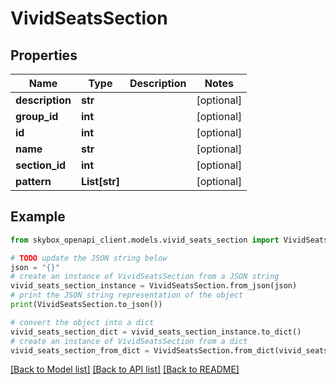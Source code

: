 # VividSeatsSection


## Properties

Name | Type | Description | Notes
------------ | ------------- | ------------- | -------------
**description** | **str** |  | [optional] 
**group_id** | **int** |  | [optional] 
**id** | **int** |  | [optional] 
**name** | **str** |  | [optional] 
**section_id** | **int** |  | [optional] 
**pattern** | **List[str]** |  | [optional] 

## Example

```python
from skybox_openapi_client.models.vivid_seats_section import VividSeatsSection

# TODO update the JSON string below
json = "{}"
# create an instance of VividSeatsSection from a JSON string
vivid_seats_section_instance = VividSeatsSection.from_json(json)
# print the JSON string representation of the object
print(VividSeatsSection.to_json())

# convert the object into a dict
vivid_seats_section_dict = vivid_seats_section_instance.to_dict()
# create an instance of VividSeatsSection from a dict
vivid_seats_section_from_dict = VividSeatsSection.from_dict(vivid_seats_section_dict)
```
[[Back to Model list]](../README.md#documentation-for-models) [[Back to API list]](../README.md#documentation-for-api-endpoints) [[Back to README]](../README.md)


